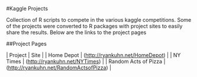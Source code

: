 #Kaggle Projects

Collection of R scripts to compete in the various kaggle competitions.  Some of the projects were converted to R packages with project sites to easily share the results.  Below are the links to the project pages


##Project Pages

| Project | Site |
| Home Depot | (http://ryankuhn.net/HomeDepot)  |
| NY Times | (http://ryankuhn.net/NYTimes) |
| Random Acts of Pizza | (http://ryankuhn.net/RandomActsofPizza) |

